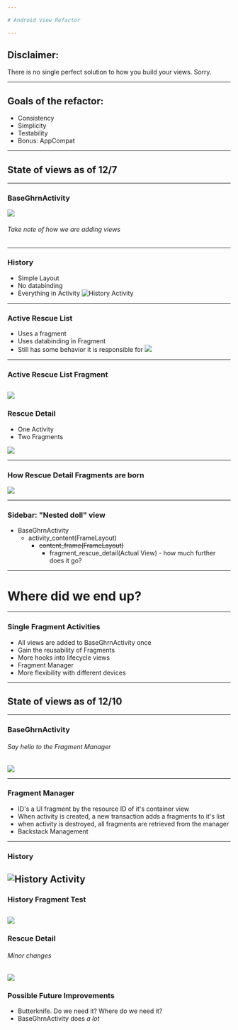 ```yaml
---

# Android View Refactor

---
```


## Disclaimer: 

There is no single perfect solution to how you build your views. Sorry.

---

## Goals of the refactor:

* Consistency
* Simplicity
* Testability
* Bonus: AppCompat

---
## State of views as of 12/7

---
### BaseGhrnActivity
![](./screenshots/baseGhrn/baseGHRNBefore.png)
###### Take note of how we are adding views

---
### History
* Simple Layout
* No databinding
* Everything in Activity
![History Activity](./screenshots/history/historyActivityBefore.png)
---
### Active Rescue List
* Uses a fragment
* Uses databinding in Fragment
* Still has some behavior it is responsible for
![](./screenshots/activeRescue/activeRescueActivityBefore.png)

---
### Active Rescue List Fragment
 ![](./screenshots/activeRescue/activeRescueFragment.png)
---

### Rescue Detail
* One Activity 
* Two Fragments

![](./screenshots/rescueDetail/rescueDetailActivity.png)

---
### How Rescue Detail Fragments are born
![](./screenshots/rescueDetail/replaceContent.png)

---
### Sidebar: "Nested doll" view
- BaseGhrnActivity
  - activity_content(FrameLayout) 
    - ~~content_frame(FrameLayout)~~
      - fragment_rescue_detail(Actual View) - how much further does it go?
---
# Where did we end up?
---

### Single Fragment Activities
  * All views are added to BaseGhrnActivity once
  * Gain the reusability of Fragments
  * More hooks into lifecycle views
  * Fragment Manager
  * More flexibility with different devices

---
## State of views as of 12/10
---
### BaseGhrnActivity
###### Say hello to the Fragment Manager
![](./screenshots/baseGhrn/baseGhrnAfter.png)

---
### Fragment Manager
* ID's a UI fragment by the resource ID of it's container view
* When activity is created, a new transaction adds a fragments to it's list
* when activity is destroyed, all fragments are retrieved from the manager
* Backstack Management

---
### History
![History Activity](./screenshots/history/historyActivityAfter.png)
---

### History Fragment Test
![](./screenshots/history/historyFragmentTest.png)
---

### Rescue Detail
###### Minor changes
![](./screenshots/rescueDetail/rescueDetailActivityAfter.png)
---

### Possible Future Improvements
* Butterknife. Do we need it? Where do we need it?
* BaseGhrnActivity does *a lot*
